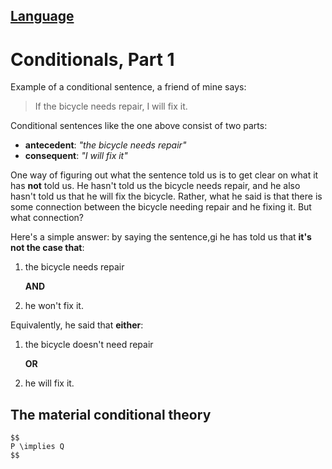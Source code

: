 [Language](../README.md#language)
---
# Conditionals, Part 1

Example of a conditional sentence, a friend of mine says:

> If the bicycle needs repair, I will fix it.

Conditional sentences like the one above consist of two parts:

- **antecedent**: *"the bicycle needs repair"*
- **consequent**: *"I will fix it"*

One way of figuring out what the sentence told us is to get clear on what it has **not** told us. He hasn't told us the bicycle needs repair, and he also hasn't told us that he will fix the bicycle. Rather, what he said is that there is some connection between the bicycle needing repair and he fixing it. But what connection?

Here's a simple answer: by saying the sentence,gi he has told us that **it's not the case that**:

1. the bicycle needs repair

    **AND**

2. he won't fix it.

Equivalently, he said that **either**:

1. the bicycle doesn't need repair

    **OR**

2. he will fix it.

## The material conditional theory

    $$
    P \implies Q
    $$
